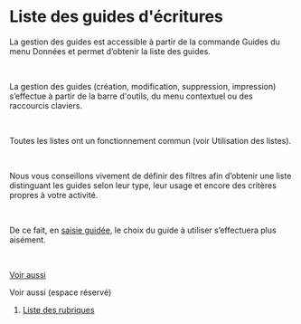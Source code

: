 # Liste des guides d'écritures



La gestion des guides est accessible à partir de la commande Guides 
 du menu Données et permet d’obtenir la liste des guides.


 


La gestion des guides (création, 
 modification, suppression, 
 impression) s’effectue à partir 
 de la barre d'outils, du menu contextuel ou des raccourcis claviers.


 


Toutes les listes ont un fonctionnement commun (voir Utilisation des 
 listes).


 


Nous vous conseillons vivement de définir des filtres afin d’obtenir 
 une liste distinguant les guides selon leur type, leur usage et encore 
 des critères propres à votre activité.


 


De ce fait, en [saisie 
 guidée](../../Ecritures/Saisie/Guidee/SaisieGuideeEcritures.md), le choix du guide à utiliser s’effectuera plus aisément.


 


[Voir aussi](javascript:RelatedTopic0.Click())


Voir aussi (espace réservé)
 

1. [Liste des rubriques](#)



